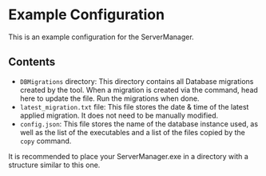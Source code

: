 # Example Configuration
This is an example configuration for the ServerManager.

## Contents
- `DBMigrations` directory: This directory contains all Database migrations created by the tool. When a migration is created via the command, head here to update the file. Run the migrations when done.
- `latest_migration.txt` file: This file stores the date & time of the latest applied migration. It does not need to be manually modified.
- `config.json`: This file stores the name of the database instance used, as well as the list of the executables and a list of the files copied by the `copy` command.

It is recommended to place your ServerManager.exe in a directory with a structure similar to this one.